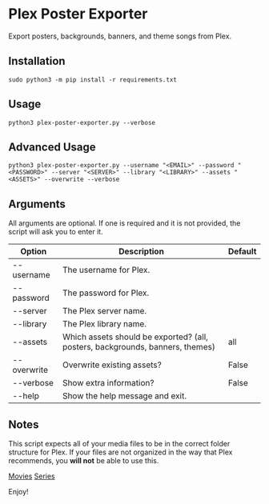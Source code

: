 # Plex Poster Exporter
Export posters, backgrounds, banners, and theme songs from Plex.

## Installation
```
sudo python3 -m pip install -r requirements.txt
```

## Usage
```
python3 plex-poster-exporter.py --verbose
```

## Advanced Usage
```
python3 plex-poster-exporter.py --username "<EMAIL>" --password "<PASSWORD>" --server "<SERVER>" --library "<LIBRARY>" --assets "<ASSETS>" --overwrite --verbose
```

## Arguments

All arguments are optional. If one is required and it is not provided, the script will ask you to enter it.

| Option          | Description                                                                    | Default       |  
| --------------- | ------------------------------------------------------------------------------ | ------------- |  
| --username      | The username for Plex.                                                         |               |  
| --password      | The password for Plex.                                                         |               |  
| --server        | The Plex server name.                                                          |               |  
| --library       | The Plex library name.                                                         |               |  
| --assets        | Which assets should be exported? (all, posters, backgrounds, banners, themes)  | all           |  
| --overwrite     | Overwrite existing assets?                                                     | False         |  
| --verbose       | Show extra information?                                                        | False         |  
| --help          | Show the help message and exit.                                                |               |  

## Notes

This script expects all of your media files to be in the correct folder structure for Plex. If your files are not organized in the way that Plex recommends, you **will not** be able to use this.

[Movies](https://support.plex.tv/articles/naming-and-organizing-your-movie-media-files/)
[Series](https://support.plex.tv/articles/naming-and-organizing-your-tv-show-files/)

Enjoy!